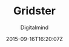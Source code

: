 ---
title: "Gridster"
github: https://github.com/DigitalMindCH/gridster-jekyll-theme
demo: http://digitalmind.ch/themes/gridster-jekyll-theme/demo/
author: Digitalmind

ssg:
  - Jekyll
cms:
  - No Cms
date: 2015-09-16T16:20:07Z
github_branch: master
description: "a jekyll theme in material design"
---